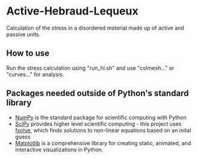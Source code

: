 # Active-Hebraud-Lequeux
Calculation of the stress in a disordered material made up of active and passive units. 

## How to use
Run the stress calculation using "run_hl.sh" and use "colmesh..." or "curves..." for analysis. 

## Packages needed outside of Python's standard library
- [NumPy](https://numpy.org/) is the standard package for scientific computing with Python
- [SciPy](https://scipy.org/) provides higher level scientific computing - this project uses [fsolve](https://docs.scipy.org/doc/scipy/reference/generated/scipy.optimize.fsolve.html), which finds solutions to non-linear equations based on an inital guess 
- [Matplotlib](https://matplotlib.org/) is a comprehensive library for creating static, animated, and interactive visualizations in Python.


